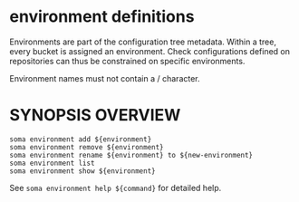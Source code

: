 # environment definitions

Environments are part of the configuration tree metadata. Within a tree,
every bucket is assigned an environment. Check configurations defined on
repositories can thus be constrained on specific environments.

Environment names must not contain a / character.

# SYNOPSIS OVERVIEW

```
soma environment add ${environment}
soma environment remove ${environment}
soma environment rename ${environment} to ${new-environment}
soma environment list
soma environment show ${environment}
```

See `soma environment help ${command}` for detailed help.

